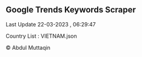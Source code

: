 

## Google Trends Keywords Scraper 
 
Last Update 22-03-2023 , 06:29:47

Country List :
VIETNAM.json



© Abdul Muttaqin 
